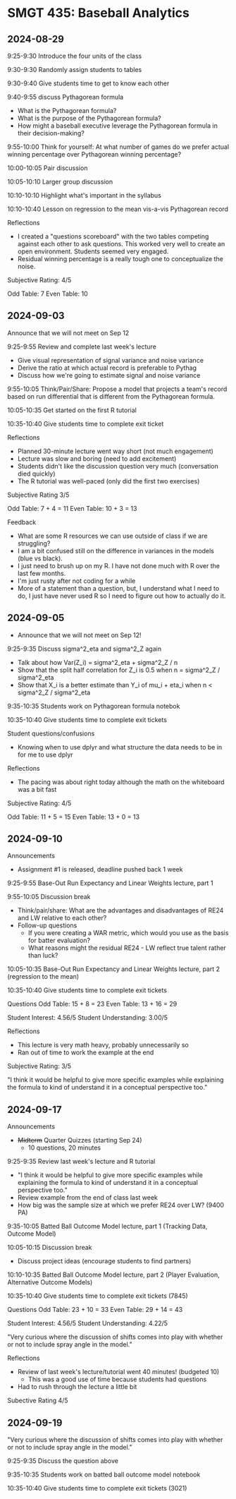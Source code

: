 
# SMGT 435: Baseball Analytics

## 2024-08-29

9:25-9:30 Introduce the four units of the class

9:30-9:30 Randomly assign students to tables

9:30-9:40 Give students time to get to know each other

9:40-9:55 discuss Pythagorean formula
- What is the Pythagorean formula?
- What is the purpose of the Pythagorean formula?
- How might a baseball executive leverage the Pythagorean formula in their decision-making?

9:55-10:00 Think for yourself: At what number of games do we prefer actual winning percentage over Pythagorean winning percentage?

10:00-10:05 Pair discussion

10:05-10:10 Larger group discussion

10:10-10:10 Highlight what's important in the syllabus

10:10-10:40 Lesson on regression to the mean vis-a-vis Pythagorean record

Reflections
- I created a "questions scoreboard" with the two tables competing against each other to ask questions. This worked very well to create an open environment. Students seemed very engaged.
- Residual winning percentage is a really tough one to conceptualize the noise.

Subjective Rating: 4/5

Odd Table: 7
Even Table: 10


## 2024-09-03

Announce that we will not meet on Sep 12

9:25-9:55 Review and complete last week's lecture
- Give visual representation of signal variance and noise variance
- Derive the ratio at which actual record is preferable to Pythag
- Discuss how we're going to estimate signal and noise variance

9:55-10:05 Think/Pair/Share: Propose a model that projects a team's record based on run differential that is different from the Pythagorean formula.

10:05-10:35 Get started on the first R tutorial

10:35-10:40 Give students time to complete exit ticket

Reflections
- Planned 30-minute lecture went way short (not much engagement)
- Lecture was slow and boring (need to add excitement)
- Students didn't like the discussion question very much (conversation died quickly)
- The R tutorial was well-paced (only did the first two exercises)

Subjective Rating 3/5

Odd Table: 7 + 4 = 11
Even Table: 10 + 3 = 13

Feedback
- What are some R resources we can use outside of class if we are struggling?
- I am a bit confused still on the difference in variances in the models (blue vs black).
- I just need to brush up on my R. I have not done much with R over the last few months.
- I'm just rusty after not coding for a while
- More of a statement than a question, but, I understand what I need to do, I just have never used R so I need to figure out how to actually do it.


## 2024-09-05

- Announce that we will not meet on Sep 12!

9:25-9:35 Discuss sigma^2_eta and sigma^2_Z again
- Talk about how Var(Z_i) = sigma^2_eta + sigma^2_Z / n
- Show that the split half correlation for Z_i is 0.5 when n = sigma^2_Z / sigma^2_eta
- Show that X_i is a better estimate than Y_i of mu_i + eta_i when n < sigma^2_Z / sigma^2_eta

9:35-10:35 Students work on Pythagorean formula notebok

10:35-10:40 Give students time to complete exit tickets

Student questions/confusions
- Knowing when to use dplyr and what structure the data needs to be in for me to use dplyr

Reflections
- The pacing was about right today although the math on the whiteboard was a bit fast

Subjective Rating: 4/5

Odd Table: 11 + 5 = 15
Even Table: 13 + 0 = 13


## 2024-09-10

Announcements
- Assignment #1 is released, deadline pushed back 1 week

9:25-9:55 Base-Out Run Expectancy and Linear Weights lecture, part 1

9:55-10:05 Discussion break
- Think/pair/share: What are the advantages and disadvantages of RE24 and LW relative to each other?
- Follow-up questions
  - If you were creating a WAR metric, which would you use as the basis for batter evaluation?
  - What reasons might the residual RE24 - LW reflect true talent rather than luck?

10:05-10:35 Base-Out Run Expectancy and Linear Weights lecture, part 2 (regression to the mean)

10:35-10:40 Give students time to complete exit tickets

Questions
Odd Table: 15 + 8 = 23
Even Table: 13 + 16 = 29

Student Interest:      4.56/5
Student Understanding: 3.00/5

Reflections
- This lecture is very math heavy, probably unnecessarily so
- Ran out of time to work the example at the end

Subjective Rating: 3/5

"I think it would be helpful to give more specific examples while explaining the formula to kind of understand it in a conceptual perspective too."


## 2024-09-17

Announcements
- ~~Midterm~~ Quarter Quizzes (starting Sep 24)
  - 10 questions, 20 minutes

9:25-9:35 Review last week's lecture and R tutorial
- "I think it would be helpful to give more specific examples while explaining the formula to kind of understand it in a conceptual perspective too."
- Review example from the end of class last week
- How big was the sample size at which we prefer RE24 over LW? (9400 PA)

9:35-10:05 Batted Ball Outcome Model lecture, part 1 (Tracking Data, Outcome Model)

10:05-10:15 Discussion break
- Discuss project ideas (encourage students to find partners)

10:10-10:35 Batted Ball Outcome Model lecture, part 2 (Player Evaluation, Alternative Outcome Models)

10:35-10:40 Give students time to complete exit tickets (7845)

Questions
Odd Table: 23 + 10 = 33
Even Table: 29 + 14 = 43

Student Interest:      4.56/5
Student Understanding: 4.22/5

"Very curious where the discussion of shifts comes into play with whether or not to include spray angle in the model."

Reflections
- Review of last week's lecture/tutorial went 40 minutes! (budgeted 10)
  - This was a good use of time because students had questions
- Had to rush through the lecture a little bit

Subective Rating 4/5


## 2024-09-19

"Very curious where the discussion of shifts comes into play with whether or not to include spray angle in the model."

9:25-9:35 Discuss the question above

9:35-10:35 Students work on batted ball outcome model notebook

10:35-10:40 Give students time to complete exit tickets (3021)
